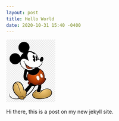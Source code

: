 ```yaml
---
layout: post
title: Hello World
date: 2020-10-31 15:40 -0400
---
```

![Mickey](/images/Mickey.jpg)

Hi there, this is a post on my new jekyll site.